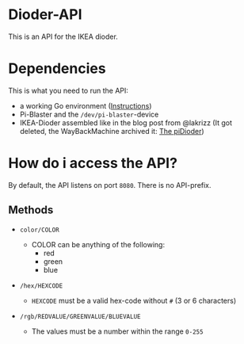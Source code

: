 # Dioder-API

This is an API for the IKEA dioder.

# Dependencies

This is what you need to run the API:
* a working Go environment ([Instructions](https://golang.org/doc/install))
* Pi-Blaster and the `/dev/pi-blaster`-device
* IKEA-Dioder assembled like in the blog post from @lakrizz (It got deleted, the WayBackMachine archived it: [The piDioder](https://web.archive.org/web/20140427154216/http://krizzblog.de/2013/12/the-pidioder/))

# How do i access the API?

By default, the API listens on port `8080`. There is no API-prefix.

## Methods

* `color/COLOR`
  * COLOR can be anything of the following:
    * red
	* green
	* blue


* `/hex/HEXCODE`
  * `HEXCODE` must be a valid hex-code without `#` (3 or 6 characters)


* `/rgb/REDVALUE/GREENVALUE/BLUEVALUE`
  * The values must be a number within the range `0-255`
